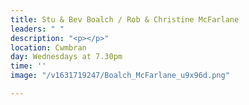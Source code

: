 ```yaml
---
title: Stu & Bev Boalch / Rob & Christine McFarlane
leaders: " "
description: "<p></p>"
location: Cwmbran
day: Wednesdays at 7.30pm
time: ''
image: "/v1631719247/Boalch_McFarlane_u9x96d.png"

---
```

